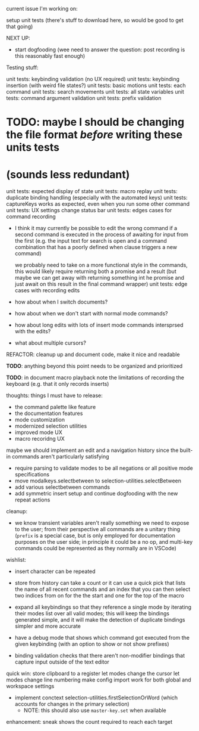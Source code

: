 current issue I'm working on:

setup unit tests (there's stuff to download here, so would be good to get that going)

NEXT UP:

- start dogfooding (wee need to answer the question: post recording is this reasonably
  fast enough)

Testing stuff:

unit tests: keybinding validation (no UX required)
unit tests: keybinding insertion (with weird file states?)
unit tests: basic motions
unit tests: each command
unit tests: search movements
unit tests: all state variables
unit tests: command argument validation
unit tests: prefix validation
# TODO: maybe I should be changing the file format *before* writing these units tests
# (sounds less redundant)
unit tests: expected display of state
unit tests: macro replay
unit tests: duplicate binding handling (especially with the automated keys)
unit tests: captureKeys works as expected, even when you run some other command
unit tests: UX settings change status bar
unit tests: edges cases for command recording
  - I think it may currently be possible to edit the wrong command
    if a second command is executed in the process of awaiting
    for input from the first (e.g. the input text for search is open
    and a command combination that has a poorly defined when clause
    triggers a new command)

    we probably need to take on a more functional style in the commands,
    this would likely require returning both a promise and a result
    (but maybe we can get away with returning something int he promise
    and just await on this result in the final command wrapper)
unit tests: edge cases with recording edits
  - how about when I switch documents?
  - how about when we don't start with normal mode commands?
  - how about long edits with lots of insert mode commands intersprsed with the edits?
  - what about multiple cursors?

REFACTOR: cleanup up and document code, make it nice and readable

**TODO**: anything beyond this point needs to be organized and prioritized

**TODO**: in document macro playback note the limitations of recording the keyboard
(e.g. that it only records inserts)

thoughts: things I must have to release:
- the command palette like feature
- the documentation features
- mode customization
- modernized selection utilities
- improved mode UX
- macro recoridng UX

maybe we should implement an edit and a navigation history since the built-in commands aren't particularly satisfying

- require parsing to validate modes to be all negations or all positive mode specifications
- move modalkeys.selectbetween to selection-utilities.selectBetween
- add various selectbetween commands
- add symmetric insert setup and continue dogfooding with the new repeat actions

cleanup:

- we know transient variables aren't really something we need to expose to the user; from
  their perspective all commands are a unitary thing (`prefix` is a special case, but is
  only employed for documentation purposes on the user side; in principle it could be a no
  op, and multi-key commands could be represented as they normally are in VSCode)

wishlist:

- insert character can be repeated

- store from history can take a count or it can use a quick pick that lists the name
  of all recent commands and an index that you can then select two indices from
  on for the the start and one for the top of the macro

- expand all keybindings so that they reference a single mode by iterating their modes list
  over all valid modes; this will keep the bindings generated simple, and it will make the
  detection of duplicate bindings simpler and more accurate

- have a debug mode that shows which command got executed from the given keybinding (with an
  option to show or not show prefixes)

- binding validation checks that there aren't non-modifier bindings that
  capture input outside of the text editor

quick win: store clipboard to a register
let modes change the cursor
let modes change line numbering
make config import work for both global and workspace settings

- implement conctext selection-utilities.firstSelectionOrWord (which accounts
  for changes in the primary selection)
  - NOTE: this should also use `master-key.set` when available

enhancement: sneak shows the count required to reach each target

